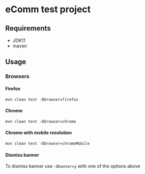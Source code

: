 # eComm test project
## Requirements
* JDK11
* maven
## Usage
### Browsers
#### Firefox
`mvn clean test -Dbrowser=firefox`
#### Chrome
`mvn clean test -Dbrowser=chrome`
#### Chrome with mobile resolution
`mvn clean test -Dbrowser=chromeMobile`
#### Dismiss banner
To dismiss banner use `-Dbanner=y` with one of the options above